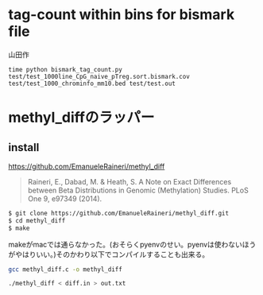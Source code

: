 # tag-count within bins for bismark file

山田作

```
time python bismark_tag_count.py test/test_1000line_CpG_naive_pTreg.sort.bismark.cov test/test_1000_chrominfo_mm10.bed test/test.out
```

# methyl_diffのラッパー

## install

https://github.com/EmanueleRaineri/methyl_diff

> Raineri, E., Dabad, M. & Heath, S. A Note on Exact Differences between Beta Distributions in Genomic (Methylation) Studies. PLoS One 9, e97349 (2014).

```bash
$ git clone https://github.com/EmanueleRaineri/methyl_diff.git
$ cd methyl_diff
$ make
```

makeがmacでは通らなかった。(おそらくpyenvのせい。pyenvは使わないほうがやはりいい。)そのかわり以下でコンパイルすることも出来る。

```bash
gcc methyl_diff.c -o methyl_diff
```

```bash
./methyl_diff < diff.in > out.txt
```
